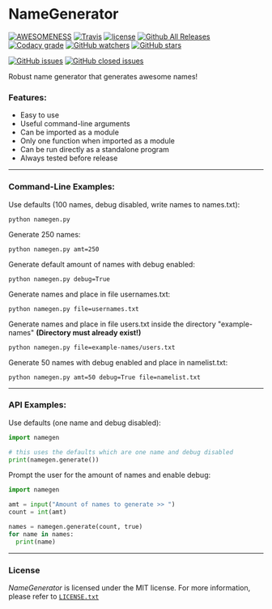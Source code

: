 # NameGenerator

[![AWESOMENESS](https://img.shields.io/badge/awesomeness-maximum-00a0af.svg?style=flat-square)](https://www.youtube.com/channel/UCCiDxF_RZ4fTU_gGJRz-fwQ)
[![Travis](https://img.shields.io/travis/BBaoVanC/NameGenerator.svg?style=flat-square)](https://github.com/BBaoVanC/NameGenerator)
[![license](https://img.shields.io/github/license/BBaoVanC/NameGenerator.svg?style=flat-square)](https://github.com/BBaoVanC/NameGenerator/blob/master/LICENSE.txt)
[![Github All Releases](https://img.shields.io/github/downloads/BBaoVanC/NameGenerator/total.svg?style=flat-square)](https://github.com/BBaoVanC/NameGenerator)
[![Codacy grade](https://img.shields.io/codacy/grade/58132ef8dc1d4d29b25d43a0ceb9b181.svg?style=flat-square)](https://github.com/BBaoVanC/NameGenerator)
[![GitHub watchers](https://img.shields.io/github/watchers/BBaoVanC/NameGenerator.svg?style=flat-square&label=Watch)](https://github.com/BBaoVanC/NameGenerator)
[![GitHub stars](https://img.shields.io/github/stars/BBaoVanC/NameGenerator.svg?style=flat-square&label=Stars)](https://github.com/BBaoVanC/NameGenerator)

[![GitHub issues](https://img.shields.io/github/issues-raw/BBaoVanC/NameGenerator.svg?style=flat-square)](https://github.com/BBaoVanC/NameGenerator/issues?utf8=%E2%9C%93&q=is%3Aissue+is%3Aopen)
[![GitHub closed issues](https://img.shields.io/github/issues-closed-raw/BBaoVanC/NameGenerator.svg?style=flat-square)](https://github.com/BBaoVanC/NameGenerator/issues?utf8=%E2%9C%93&q=is%3Aissue+is%3Aclosed)

Robust name generator that generates awesome names!

### Features:
  * Easy to use
  * Useful command-line arguments
  * Can be imported as a module
  * Only one function when imported as a module
  * Can be run directly as a standalone program
  * Always tested before release

---
### Command-Line Examples:


Use defaults (100 names, debug disabled, write names to names.txt):
```
python namegen.py
```
Generate 250 names:
```
python namegen.py amt=250
```
Generate default amount of names with debug enabled:
```
python namegen.py debug=True
```
Generate names and place in file usernames.txt:
```
python namegen.py file=usernames.txt
```
Generate names and place in file users.txt inside the directory "example-names" **(Directory must already exist!)**
```
python namegen.py file=example-names/users.txt
```
Generate 50 names with debug enabled and place in namelist.txt:
```
python namegen.py amt=50 debug=True file=namelist.txt
```

---
### API Examples:


Use defaults (one name and debug disabled):
```python
import namegen

# this uses the defaults which are one name and debug disabled
print(namegen.generate())
```
Prompt the user for the amount of names and enable debug:
```python
import namegen

amt = input("Amount of names to generate >> ")
count = int(amt)

names = namegen.generate(count, true)
for name in names:
  print(name)
```
---
### License
_NameGenerator_ is licensed under the MIT license. For more information, please refer to [`LICENSE.txt`](https://github.com/BBaoVanC/NameGenerator/blob/master/LICENSE.txt)
